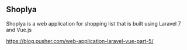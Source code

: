 ## Shoplya

Shoplya is a web application for shopping list that is built using Laravel 7 and Vue.js

https://blog.pusher.com/web-application-laravel-vue-part-5/
